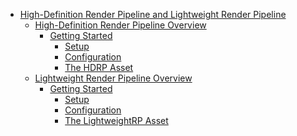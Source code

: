 * [High-Definition Render Pipeline and Lightweight Render Pipeline]()
    * [High-Definition Render Pipeline Overview](https://github.com/Unity-Technologies/ScriptableRenderPipeline/wiki/High-Definition-Render-Pipeline-overview)
        * [Getting Started]()
            * [Setup]()
            * [Configuration]()
            * [The HDRP Asset]()
    * [Lightweight Render Pipeline Overview]()
        * [Getting Started]()
            * [Setup]()
            * [Configuration]()
            * [The LightweightRP Asset]()